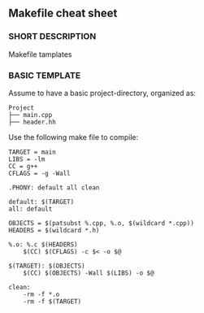 ## Makefile cheat sheet

### SHORT DESCRIPTION
Makefile tamplates

### BASIC TEMPLATE
Assume to have a basic project-directory, organized as:
```
Project
├── main.cpp
├── header.hh
```
Use the following make file to compile:
```
TARGET = main
LIBS = -lm
CC = g++
CFLAGS = -g -Wall

.PHONY: default all clean

default: $(TARGET)
all: default

OBJECTS = $(patsubst %.cpp, %.o, $(wildcard *.cpp))
HEADERS = $(wildcard *.h)

%.o: %.c $(HEADERS)
    $(CC) $(CFLAGS) -c $< -o $@

$(TARGET): $(OBJECTS)
    $(CC) $(OBJECTS) -Wall $(LIBS) -o $@

clean:
    -rm -f *.o
    -rm -f $(TARGET)
```                           